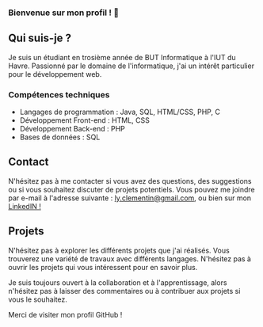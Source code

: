 ### Bienvenue sur mon profil ! 👋

## Qui suis-je ?
Je suis un étudiant en trosième année de BUT Informatique à l'IUT du Havre. Passionné par le domaine de l'informatique, j'ai un intérêt particulier pour le développement web.

### Compétences techniques
- Langages de programmation : Java, SQL, HTML/CSS, PHP, C
- Développement Front-end : HTML, CSS
- Développement Back-end : PHP
- Bases de données : SQL

## Contact
N'hésitez pas à me contacter si vous avez des questions, des suggestions ou si vous souhaitez discuter de projets potentiels. Vous pouvez me joindre par e-mail à l'adresse suivante : [ly.clementin@gmail.com](mailto:ly.clementin@gmail.com), ou bien sur mon [LinkedIN !](https://www.linkedin.com/in/cl%C3%A9mentin-ly/)

## Projets
N'hésitez pas à explorer les différents projets que j'ai réalisés. Vous trouverez une variété de travaux avec différents langages. N'hésitez pas à ouvrir les projets qui vous intéressent pour en savoir plus.

Je suis toujours ouvert à la collaboration et à l'apprentissage, alors n'hésitez pas à laisser des commentaires ou à contribuer aux projets si vous le souhaitez.

Merci de visiter mon profil GitHub !
